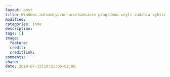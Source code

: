 ```yaml
---
layout: post
title: Windows automatyczne uruchamianie programów czyli zadania cykliczne
modified:
categories: inne
description:
tags: []
image:
  feature:
  credit:
  creditlink:
comments:
share:
date: 2018-07-15T19:51:06+02:00
---
```

